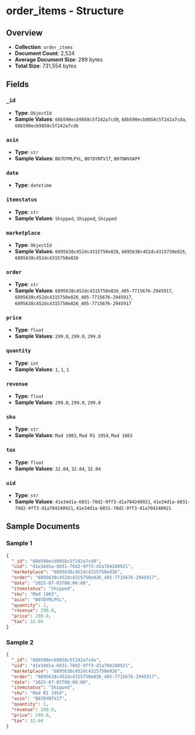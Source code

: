 # order_items - Structure

## Overview
- **Collection**: `order_items`
- **Document Count**: 2,524
- **Average Document Size**: 289 bytes
- **Total Size**: 731,554 bytes

## Fields

### `_id`

- **Type**: `ObjectId`
- **Sample Values**: `68b590ecb9858c5f242a7cd9`, `68b590ecb9858c5f242a7cda`, `68b590ecb9858c5f242a7cdb`

### `asin`

- **Type**: `str`
- **Sample Values**: `B07DYMLPVL`, `B07DYNTV1T`, `B07DWVGKPF`

### `date`

- **Type**: `datetime`

### `itemstatus`

- **Type**: `str`
- **Sample Values**: `Shipped`, `Shipped`, `Shipped`

### `marketplace`

- **Type**: `ObjectId`
- **Sample Values**: `6895638c452dc4315750e826`, `6895638c452dc4315750e826`, `6895638c452dc4315750e826`

### `order`

- **Type**: `str`
- **Sample Values**: `6895638c452dc4315750e826_405-7715676-2945917`, `6895638c452dc4315750e826_405-7715676-2945917`, `6895638c452dc4315750e826_405-7715676-2945917`

### `price`

- **Type**: `float`
- **Sample Values**: `299.0`, `299.0`, `299.0`

### `quantity`

- **Type**: `int`
- **Sample Values**: `1`, `1`, `1`

### `revenue`

- **Type**: `float`
- **Sample Values**: `299.0`, `299.0`, `299.0`

### `sku`

- **Type**: `str`
- **Sample Values**: `Mad 1903`, `Mad R1 1954`, `Mad 1863`

### `tax`

- **Type**: `float`
- **Sample Values**: `32.04`, `32.04`, `32.04`

### `uid`

- **Type**: `str`
- **Sample Values**: `41e34d1a-6031-70d2-9ff3-d1a704240921`, `41e34d1a-6031-70d2-9ff3-d1a704240921`, `41e34d1a-6031-70d2-9ff3-d1a704240921`


## Sample Documents

### Sample 1

```json
{
  "_id": "68b590ecb9858c5f242a7cd9",
  "uid": "41e34d1a-6031-70d2-9ff3-d1a704240921",
  "marketplace": "6895638c452dc4315750e826",
  "order": "6895638c452dc4315750e826_405-7715676-2945917",
  "date": "2025-07-03T00:00:00",
  "itemstatus": "Shipped",
  "sku": "Mad 1903",
  "asin": "B07DYMLPVL",
  "quantity": 1,
  "revenue": 299.0,
  "price": 299.0,
  "tax": 32.04
}
```

### Sample 2

```json
{
  "_id": "68b590ecb9858c5f242a7cda",
  "uid": "41e34d1a-6031-70d2-9ff3-d1a704240921",
  "marketplace": "6895638c452dc4315750e826",
  "order": "6895638c452dc4315750e826_405-7715676-2945917",
  "date": "2025-07-03T00:00:00",
  "itemstatus": "Shipped",
  "sku": "Mad R1 1954",
  "asin": "B07DYNTV1T",
  "quantity": 1,
  "revenue": 299.0,
  "price": 299.0,
  "tax": 32.04
}
```

